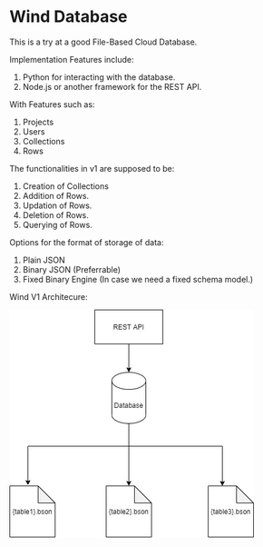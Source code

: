 # Wind Database

This is a try at a good File-Based Cloud Database.

Implementation Features include:
1. Python for interacting with the database.
2. Node.js or another framework for the REST API.

With Features such as:
1. Projects
2. Users
3. Collections
4. Rows

The functionalities in v1 are supposed to be:
1. Creation of Collections
2. Addition of Rows.
3. Updation of Rows.
4. Deletion of Rows.
5. Querying of Rows.

Options for the format of storage of data:
1. Plain JSON
2. Binary JSON (Preferrable)
3. Fixed Binary Engine (In case we need a fixed schema model.)

Wind V1 Architecure:

![Wind V1 Architecure](./Wind-Architecture-V1.jpg)